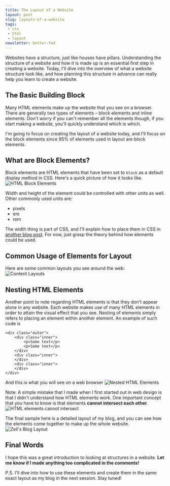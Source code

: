 ```yaml
---
title: The Layout of a Website
layout: post
slug: layouts-of-a-website
tags:
 - css
 - html
 - layout
newsletter: better-fed
---
```


Websites have a structure, just like houses have pillars. Understanding the structure of a website and how it is made up is an essential first step in creating a website. Today, I'll dive into the overview of what a website structure look like, and how planning this structure in advance can really help you learn to create a website.

<!--more-->

## The Basic Building Block ##
Many HTML elements make up the website that you see on a browser. There are generally two types of elements – block elements and inline elements. Don't worry if you can't remember all the elements though, if you start making a website, you'll quickly understand which is which.

I'm going to focus on creating the layout of a website today, and I'll focus on the block elements since 95% of elements used in layout are block elements.

## What are Block Elements? ##
Block elements are HTML elements that have been set to `block` as a default display method in CSS. Here's a quick picture of how it looks like.
![HTML Block Elements][1]

Width and height of the element could be controlled with other units as well. Other commonly used units are:

* pixels
* em
* rem

The width thing is part of CSS, and I'll explain how to place them in CSS in [another blog post](/blog/9-important-css-properties-you-must-know). For now, just grasp the theory behind how elements could be used.

## Common Usage of Elements for Layout ##
Here are some common layouts you see around the web:
![Content Layouts][4]

## Nesting HTML Elements ##
Another point to note regarding HTML elements is that they don't appear alone in any website. Each website makes use of many HTML elements in order to attain the visual effect that you see. Nesting of elements simply refers to placing an element within another element. An example of such code is

    <div class="outer">
        <div class="inner">
            <p>Some text</p>
            <p>Some text</p>
        </div>
        <div class="inner">
        </div>
        <div class="inner">
        </div>
    </div>

And this is what you will see on a web browser
![Nested HTML Elements][2]

Note: A simple mistake that I made when I first started out in web design is that I didn't understand how HTML elements work. One important concept that you have to know is that elements **cannot intersect each other**.
![ HTML elements cannot intersect ][3]

The final sample here is a detailed layout of my blog, and you can see how the elements come together to make up the whole website.
![Zell's Blog Layout][5]

## Final Words ##
I hope this was a great introduction to looking at structures in a website. **Let me know if I made anything too complicated in the comments!**

P.S. I'll dive into how to use these elements and create them in the same exact layout as my blog in the next session. Stay tuned!

[1]: /images/2013/04/Widths.jpg "HTML Block Elements"
[2]: /images/2013/04/Nesting.jpg "Nested HTML Elements"
[3]: /images/2013/04/no-intersect.jpg "HTML elements cannot intersect"
[4]: /images/2013/04/Content-Layouts.jpg "Content Layouts"
[5]: /images/2013/04/My-blog-layout.jpg "Zell's Blog Layout"
